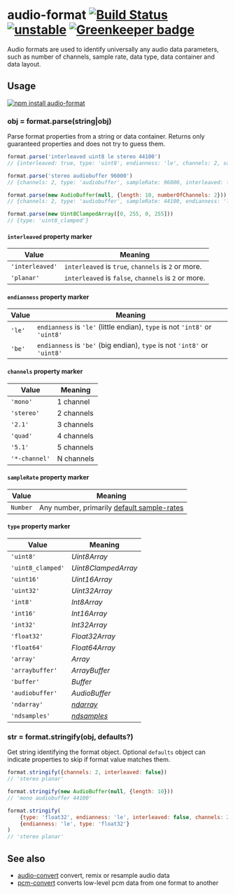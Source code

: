 # audio-format [![Build Status](https://travis-ci.org/audiojs/audio-format.svg?branch=master)](https://travis-ci.org/audiojs/audio-format) [![unstable](https://img.shields.io/badge/stability-unstable-green.svg)](http://github.com/badges/stability-badges) [![Greenkeeper badge](https://badges.greenkeeper.io/audiojs/audio-format.svg)](https://greenkeeper.io/)

Audio formats are used to identify universally any audio data parameters, such as number of channels, sample rate, data type, data container and data layout.

## Usage

[![npm install audio-format](https://nodei.co/npm/audio-format.png?mini=true)](https://npmjs.org/package/audio-format/)

### obj = format.parse(string|obj)

Parse format properties from a string or data container. Returns only guaranteed properties and does not try to guess them.

```js
format.parse('interleaved uint8 le stereo 44100')
// {interleaved: true, type: 'uint8', endianness: 'le', channels: 2, sampleRate: 44100}

format.parse('stereo audiobuffer 96000')
// {channels: 2, type: 'audiobuffer', sampleRate: 96000, interleaved: false, endianness: 'le'}

format.parse(new AudioBuffer(null, {length: 10, numberOfChannels: 2}))
// {channels: 2, type: 'audiobuffer', sampleRate: 44100, endianness: 'le', interleaved: false}

format.parse(new Uint8ClampedArray([0, 255, 0, 255]))
// {type: 'uint8_clamped'}
```

#### `interleaved` property marker

| Value | Meaning |
|---|---|
| `'interleaved'` | `interleaved` is `true`, `channels` is `2` or more. |
| `'planar'` | `interleaved` is `false`, `channels` is `2` or more. |

#### `endianness` property marker

| Value | Meaning |
|---|---|
| `'le'` | `endianness` is `'le'` (little endian), `type` is not `'int8'` or `'uint8'` |
| `'be'` | `endianness` is `'be'` (big endian), `type` is not `'int8'` or `'uint8'` |

#### `channels` property marker

| Value | Meaning |
|---|---|
| `'mono'` | 1 channel |
| `'stereo'` | 2 channels |
| `'2.1'` | 3 channels |
| `'quad'` | 4 channels |
| `'5.1'` | 5 channels |
| `'*-channel'` | N channels |

#### `sampleRate` property marker

| Value | Meaning |
|---|---|
| `Number` | Any number, primarily [default sample-rates](https://github.com/audiojs/sample-rate) |

#### `type` property marker

| Value | Meaning |
|---|---|
| `'uint8'` | _Uint8Array_ |
| `'uint8_clamped'` | _Uint8ClampedArray_ |
| `'uint16'` | _Uint16Array_ |
| `'uint32'` | _Uint32Array_ |
| `'int8'` | _Int8Array_ |
| `'int16'` | _Int16Array_ |
| `'int32'` | _Int32Array_ |
| `'float32'` | _Float32Array_ |
| `'float64'` | _Float64Array_ |
| `'array'` | _Array_ |
| `'arraybuffer'` | _ArrayBuffer_ |
| `'buffer'` | _Buffer_ |
| `'audiobuffer'` | _AudioBuffer_ |
| `'ndarray'` | [_ndarray_](https://github.com/scijs/ndarray) |
| `'ndsamples'` | [_ndsamples_](https://github.com/livejs/ndsamples) |


### str = format.stringify(obj, defaults?)

Get string identifying the format object. Optional `defaults` object can indicate properties to skip if format value matches them.

```js
format.stringify({channels: 2, interleaved: false})
// 'stereo planar'

format.stringify(new AudioBuffer(null, {length: 10}))
// 'mono audiobuffer 44100'

format.stringify(
	{type: 'float32', endianness: 'le', interleaved: false, channels: 2},
	{endianness: 'le', type: 'float32'}
)
// 'stereo planar'
```

## See also

* [audio-convert](https://github.com/audiojs/pcm-convert) convert, remix or resample audio data
* [pcm-convert](https://github.com/audiojs/pcm-convert) converts low-level pcm data from one format to another

